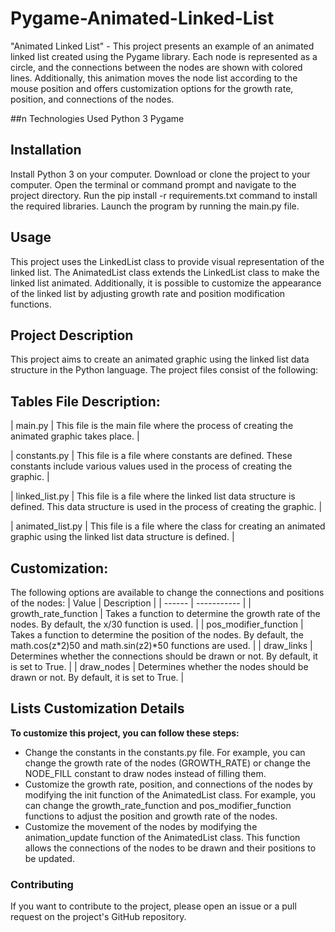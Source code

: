 # Pygame-Animated-Linked-List
"Animated Linked List" - This project presents an example of an animated linked list created using the Pygame library. Each node is represented as a circle, and the connections between the nodes are shown with colored lines. Additionally, this animation moves the node list according to the mouse position and offers customization options for the growth rate, position, and connections of the nodes.

##n Technologies Used
Python 3
Pygame

## Installation
Install Python 3 on your computer.
Download or clone the project to your computer.
Open the terminal or command prompt and navigate to the project directory.
Run the pip install -r requirements.txt command to install the required libraries.
Launch the program by running the main.py file.

## Usage
This project uses the LinkedList class to provide visual representation of the linked list. The AnimatedList class extends the LinkedList class to make the linked list animated. Additionally, it is possible to customize the appearance of the linked list by adjusting growth rate and position modification functions.

## Project Description

This project aims to create an animated graphic using the linked list data structure in the Python language. The project files consist of the following:

## Tables File Description:

| main.py | This file is the main file where the process of creating the animated graphic takes place. |

| constants.py | This file is a file where constants are defined. These constants include various values used in the process of creating the graphic. |

| linked_list.py | This file is a file where the linked list data structure is defined. This data structure is used in the process of creating the graphic. |

| animated_list.py | This file is a file where the class for creating an animated graphic using the linked list data structure is defined. |

## Customization:

The following options are available to change the connections and positions of the nodes:
| Value | Description |
| ------ | ----------- |
| growth_rate_function | Takes a function to determine the growth rate of the nodes. By default, the x/30 function is used. |
| pos_modifier_function | Takes a function to determine the position of the nodes. By default, the math.cos(z*2)50 and math.sin(z2)*50 functions are used. |
| draw_links | Determines whether the connections should be drawn or not. By default, it is set to True. |
| draw_nodes | Determines whether the nodes should be drawn or not. By default, it is set to True. |

## Lists Customization Details
__To customize this project, you can follow these steps:__

+ Change the constants in the constants.py file. For example, you can change the growth rate of the nodes (GROWTH_RATE) or change the NODE_FILL constant to draw nodes instead of filling them.
+ Customize the growth rate, position, and connections of the nodes by modifying the init function of the AnimatedList class. For example, you can change the growth_rate_function and pos_modifier_function functions to adjust the position and growth rate of the nodes.
+ Customize the movement of the nodes by modifying the animation_update function of the AnimatedList class. This function allows the connections of the nodes to be drawn and their positions to be updated.

### Contributing
If you want to contribute to the project, please open an issue or a pull request on the project's GitHub repository.
